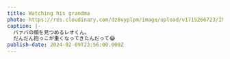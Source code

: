 ```yaml
---
title: Watching his grandma
photo: https://res.cloudinary.com/dz8vyplpm/image/upload/v1715266723/IMG_8797_uxctqw.jpg
caption: |-
  バァバの顔を見つめるレオくん。
  だんだん抱っこが重くなってきたんだって😂
publish-date: 2024-02-09T23:56:00.000Z
---
```

